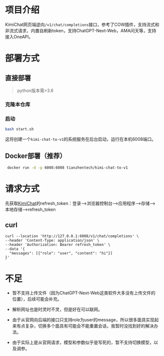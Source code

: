 # 项目介绍

KimiChat网页端逆向`/v1/chat/completions`接口，参考了COW插件，支持流式和非流式请求，内置自刷新token，支持ChatGPT-Next-Web，AMA问天等，支持接入OneAPI。

# 部署方式

## 直接部署

> python版本需>3.6

### 克隆本仓库

### 启动

```bash
bash start.sh
```

这将创建一个`kimi-chat-to-v1`的系统服务在后台启动，运行在本机6008端口。

## Docker部署（推荐）

```bash
 docker run -d -p 6008:6008 tianzhentech/kimi-chat-to-v1
```

# 请求方式

先获取[KimiChat](https://kimi.moonshot.cn/)的refresh_token：登录-->浏览器控制台-->应用程序-->存储-->本地存储-->refresh_token

## curl

```
curl --location 'http://127.0.0.1:6008/v1/chat/completions' \
--header 'Content-Type: application/json' \
--header 'Authorization: Bearer refresh_token' \
--data '{
  "messages": [{"role": "user", "content": "hi"}]
}'
```

# 不足

- 暂不支持上传文件（因为ChatGPT-Next-Web这类软件大多没有上传文件的位置），后续可能会补充。

- 解析网址也是时灵时不灵，但是好在可以联网。
- 由于从官网向后端的接口只支持role为user的message，所以很多面具实现起来有点复杂，切换多个面具有可能会不能重置会话，我暂时没找到好的解决办法。
- 由于实际上是从官网请求，模型和参数似乎是写死的，暂不支持切换模型，以及调参。




